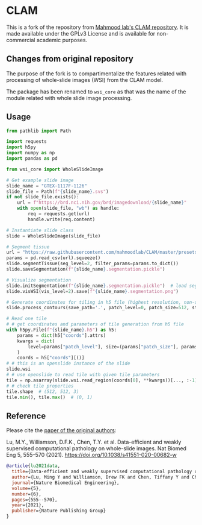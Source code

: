CLAM
====
This is a fork of the repository from [Mahmood lab's CLAM repository](https://github.com/mahmoodlab/CLAM).
It is made available under the GPLv3 License and is available for non-commercial academic purposes.


## Changes from original repository

The purpose of the fork is to compartimentalize the features related with processing of whole-slide images (WSI) from the CLAM model.

The package has been renamed to `wsi_core` as that was the name of the module related with whole slide image processing.

## Usage

```python
from pathlib import Path

import requests
import h5py
import numpy as np
import pandas as pd

from wsi_core import WholeSlideImage

# Get example slide image
slide_name = "GTEX-1117F-1126"
slide_file = Path(f"{slide_name}.svs")
if not slide_file.exists():
    url = f"https://brd.nci.nih.gov/brd/imagedownload/{slide_name}"
    with open(slide_file, "wb") as handle:
        req = requests.get(url)
        handle.write(req.content)

# Instantiate slide class
slide = WholeSlideImage(slide_file)

# Segment tissue
url = "https://raw.githubusercontent.com/mahmoodlab/CLAM/master/presets/bwh_biopsy.csv"
params = pd.read_csv(url).squeeze()
slide.segmentTissue(seg_level=2, filter_params=params.to_dict())
slide.saveSegmentation(f"{slide_name}.segmentation.pickle")

# Visualize segmentation
slide.initSegmentation(f"{slide_name}.segmentation.pickle")  # load segmentation
slide.visWSI(vis_level=2).save(f"{slide_name}.segmentation.png")

# Generate coordinates for tiling in h5 file (highest resolution, non-overlapping tiles)
slide.process_contours(save_path='.', patch_level=0, patch_size=512, step_size=512)

# Read one tile
# # get coordinates and parameters of tile generation from h5 file
with h5py.File(f"{slide_name}.h5") as h5:
    params = dict(h5["coords"].attrs)
    kwargs = dict(
        level=params["patch_level"], size=(params["patch_size"], params["patch_size"])
    )
    coords = h5["coords"][()]
# # this is an openslide instance of the slide
slide.wsi
# # use openslide to read tile with given tile parameters
tile = np.asarray(slide.wsi.read_region(coords[0], **kwargs))[..., :-1] / 255
# # check tile properties
tile.shape  # (512, 512, 3)
tile.min(), tile.max()  # (0, 1)
```

## Reference
Please cite the [paper of the original authors](https://www.nature.com/articles/s41551-020-00682-w):

Lu, M.Y., Williamson, D.F.K., Chen, T.Y. et al. Data-efficient and weakly supervised computational pathology on whole-slide images. Nat Biomed Eng 5, 555–570 (2021). https://doi.org/10.1038/s41551-020-00682-w

```bibtex
@article{lu2021data,
  title={Data-efficient and weakly supervised computational pathology on whole-slide images},
  author={Lu, Ming Y and Williamson, Drew FK and Chen, Tiffany Y and Chen, Richard J and Barbieri, Matteo and Mahmood, Faisal},
  journal={Nature Biomedical Engineering},
  volume={5},
  number={6},
  pages={555--570},
  year={2021},
  publisher={Nature Publishing Group}
}
```

